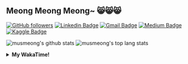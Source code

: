 ## Meong Meong Meong~ 😸😸😸

[![GitHub followers](https://img.shields.io/github/followers/musmeong?label=Follow&style=social)](https://github.com/musmeong/?tab=follow) [![Linkedin Badge](https://img.shields.io/badge/-Muhamad%20Mustain-blue?style=flat-square&logo=Linkedin&logoColor=white&link=https://www.linkedin.com/in/muhamad-mustain/)](https://www.linkedin.com/in/muhamad-mustain/) [![Gmail Badge](https://img.shields.io/badge/-muhmd.mustain@gmail.com-c14438?style=flat-square&logo=Gmail&logoColor=white&link=mailto:muhmd.mustain@gmail.com)](mailto:muhmd.mustain@gmail.com) [![Medium Badge](https://img.shields.io/badge/musmeong-12100E?style=flat-square&logo=medium&logoColor=white&link=https://www.medium.com/musmeong)](https://www.medium.com/musmeong) [![Kaggle Badge](https://img.shields.io/badge/-musmeong-20BEFF?style=flat-square&logo=Kaggle&logoColor=white&link=https://www.kaggle.com/musmeong)](https://www.kaggle.com/musmeong)

![musmeong's github stats](https://github-readme-stats.vercel.app/api?username=musmeong&show_icons=true&theme=tokyonight) 
![musmeong's top lang stats](https://github-readme-stats.vercel.app/api/top-langs/?username=musmeong&show_icons=true&theme=tokyonight&layout=compact&langs_count=10)

<details>
  <summary><b>My WakaTime!</b></summary>
  <br>
  
  <!--START_SECTION:waka-->
![Code Time](http://img.shields.io/badge/Code%20Time-68%20hrs%2039%20mins-blue)

![Lines of code](https://img.shields.io/badge/From%20Hello%20World%20I%27ve%20Written-102.6%20thousand%20lines%20of%20code-blue)

**I'm an Early 🐤** 

```text
🌞 Morning                24 commits          █░░░░░░░░░░░░░░░░░░░░░░░░   02.05 % 
🌆 Daytime                1072 commits        ███████████████████████░░   91.47 % 
🌃 Evening                53 commits          █░░░░░░░░░░░░░░░░░░░░░░░░   04.52 % 
🌙 Night                  23 commits          ░░░░░░░░░░░░░░░░░░░░░░░░░   01.96 % 
```
📅 **I'm Most Productive on Thursday** 

```text
Monday                   167 commits         ████░░░░░░░░░░░░░░░░░░░░░   14.25 % 
Tuesday                  146 commits         ███░░░░░░░░░░░░░░░░░░░░░░   12.46 % 
Wednesday                155 commits         ███░░░░░░░░░░░░░░░░░░░░░░   13.23 % 
Thursday                 192 commits         ████░░░░░░░░░░░░░░░░░░░░░   16.38 % 
Friday                   171 commits         ████░░░░░░░░░░░░░░░░░░░░░   14.59 % 
Saturday                 178 commits         ████░░░░░░░░░░░░░░░░░░░░░   15.19 % 
Sunday                   163 commits         ███░░░░░░░░░░░░░░░░░░░░░░   13.91 % 
```


📊 **This Week I Spent My Time On** 

```text
🕑︎ Time Zone: Asia/Jakarta

💬 Programming Languages: 
No Activity Tracked This Week

🔥 Editors: 
No Activity Tracked This Week

💻 Operating System: 
No Activity Tracked This Week
```

**I Mostly Code in Jupyter Notebook** 

```text
Jupyter Notebook         8 repos             ██████████████░░░░░░░░░░░   57.14 % 
Python                   3 repos             █████░░░░░░░░░░░░░░░░░░░░   21.43 % 
HTML                     1 repo              ██░░░░░░░░░░░░░░░░░░░░░░░   07.14 % 
Kotlin                   1 repo              ██░░░░░░░░░░░░░░░░░░░░░░░   07.14 % 
JavaScript               1 repo              ██░░░░░░░░░░░░░░░░░░░░░░░   07.14 % 
```




 Last Updated on 12/03/2024 05:10:45 UTC
<!--END_SECTION:waka-->
</details>
